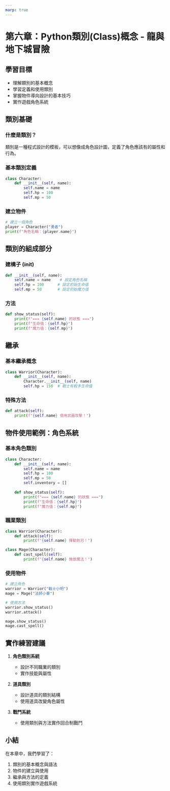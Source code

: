 ```yaml
---
marp: true
---
```


# 第六章：Python類別(Class)概念 - 龍與地下城冒險

## 學習目標
- 理解類別的基本概念
- 學習定義和使用類別
- 掌握物件導向設計的基本技巧
- 實作遊戲角色系統

## 類別基礎

### 什麼是類別？
類別是一種程式設計的模板，可以想像成角色設計圖，定義了角色應該有的屬性和行為。

### 基本類別定義
```python
class Character:
    def __init__(self, name):
        self.name = name
        self.hp = 100
        self.mp = 50
```

### 建立物件
```python
# 建立一個角色
player = Character("勇者")
print(f"角色名稱：{player.name}")
```

## 類別的組成部分

### 建構子 (__init__)
```python
def __init__(self, name):
    self.name = name    # 設定角色名稱
    self.hp = 100      # 設定初始生命值
    self.mp = 50       # 設定初始魔力值
```

### 方法
```python
def show_status(self):
    print(f"=== {self.name} 的狀態 ===")
    print(f"生命值：{self.hp}")
    print(f"魔力值：{self.mp}")
```

## 繼承

### 基本繼承概念
```python
class Warrior(Character):
    def __init__(self, name):
        Character.__init__(self, name)
        self.hp = 150  # 戰士有較多生命值
```

### 特殊方法
```python
def attack(self):
    print(f"{self.name} 使用武器攻擊！")
```

## 物件使用範例：角色系統

### 基本角色類別
```python
class Character:
    def __init__(self, name):
        self.name = name
        self.hp = 100
        self.mp = 50
        self.inventory = []
        
    def show_status(self):
        print(f"=== {self.name} 的狀態 ===")
        print(f"生命值：{self.hp}")
        print(f"魔力值：{self.mp}")
```

### 職業類別
```python
class Warrior(Character):
    def attack(self):
        print(f"{self.name} 揮動劍刃！")

class Mage(Character):
    def cast_spell(self):
        print(f"{self.name} 施放魔法！")
```

### 使用物件
```python
# 建立角色
warrior = Warrior("戰士小明")
mage = Mage("法師小華")

# 使用方法
warrior.show_status()
warrior.attack()

mage.show_status()
mage.cast_spell()
```

## 實作練習建議
1. **角色類別系統**
   - 設計不同職業的類別
   - 實作技能與屬性

2. **道具類別**
   - 設計道具的類別結構
   - 使用道具改變角色屬性

3. **戰鬥系統**
   - 使用類別與方法實作回合制戰鬥

## 小結

在本章中，我們學習了：
1. 類別的基本概念與語法
2. 物件的建立與使用
3. 繼承與方法的定義
4. 使用類別實作遊戲系統